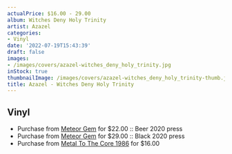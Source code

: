 ```yaml
---
actualPrice: $16.00 - 29.00
album: Witches Deny Holy Trinity
artist: Azazel
categories:
- Vinyl
date: '2022-07-19T15:43:39'
draft: false
images:
- /images/covers/azazel-witches_deny_holy_trinity.jpg
inStock: true
thumbnailImage: /images/covers/azazel-witches_deny_holy_trinity-thumb.jpg
title: Azazel - Witches Deny Holy Trinity
---
```


## Vinyl
* Purchase from [Meteor Gem](https://meteor-gem.com/products/azazel-witches-deny-holy-trinity) for $22.00 :: Beer 2020 press
* Purchase from [Meteor Gem](https://meteor-gem.com/products/azazel-witches-deny-holy-trinity) for $29.00 :: Black 2020 press
* Purchase from [Metal To The Core 1986](https://metaltothecore1986.com/shop/azazel-witches-deny-holy-trinity-12-lp-clear/) for $16.00
